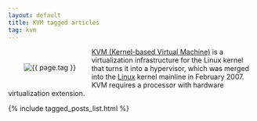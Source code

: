 ```yaml
---
layout: default
title: KVM tagged articles
tag: kvm
---
```


<div style="float: left; margin: 2.0rem;">
	<img src="/public/images/{{ page.tag }}.png" style="max-width: 10rem;" alt="{{ page.tag }}" />
</div>

[KVM (Kernel-based Virtual Machine)](https://en.wikipedia.org/wiki/Kernel-based_Virtual_Machine) is a virtualization infrastructure for the Linux kernel that turns it into a hypervisor, which was merged into the [Linux](/tag/linux) kernel mainline in February 2007. KVM requires a processor with hardware virtualization extension. 


{% include tagged_posts_list.html %}


